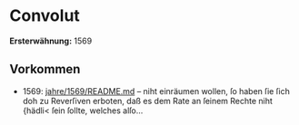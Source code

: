 # Convolut

**Ersterwähnung:** 1569

## Vorkommen
- 1569: [jahre/1569/README.md](../jahre/1569/README.md) – niht einräumen wollen,
ſo haben ſie ſich doh zu Reverſiven erboten, daß es dem
Rate an ſeinem Rechte niht \{hädli< ſein ſollte, welches
alſo...
